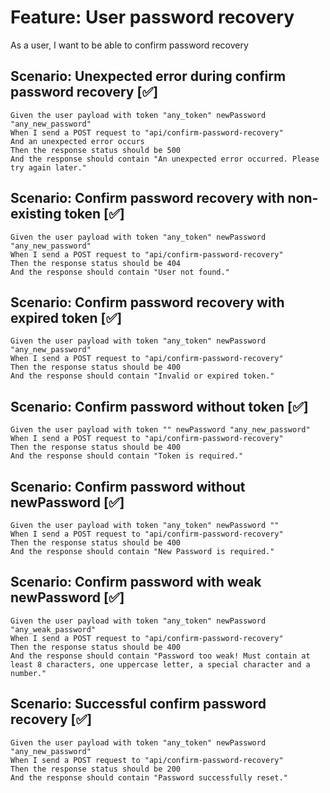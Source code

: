 # Feature: User password recovery

As a user,
I want to be able to confirm password recovery

## Scenario: Unexpected error during confirm password recovery [✅]

    Given the user payload with token "any_token" newPassword "any_new_password"
    When I send a POST request to "api/confirm-password-recovery"
    And an unexpected error occurs
    Then the response status should be 500
    And the response should contain "An unexpected error occurred. Please try again later."

## Scenario: Confirm password recovery with non-existing token [✅]

    Given the user payload with token "any_token" newPassword "any_new_password"
    When I send a POST request to "api/confirm-password-recovery"
    Then the response status should be 404
    And the response should contain "User not found."

## Scenario: Confirm password recovery with expired token [✅]

    Given the user payload with token "any_token" newPassword "any_new_password"
    When I send a POST request to "api/confirm-password-recovery"
    Then the response status should be 400
    And the response should contain "Invalid or expired token."

## Scenario: Confirm password without token [✅]

    Given the user payload with token "" newPassword "any_new_password"
    When I send a POST request to "api/confirm-password-recovery"
    Then the response status should be 400
    And the response should contain "Token is required."

## Scenario: Confirm password without newPassword [✅]

    Given the user payload with token "any_token" newPassword ""
    When I send a POST request to "api/confirm-password-recovery"
    Then the response status should be 400
    And the response should contain "New Password is required."

## Scenario: Confirm password with weak newPassword [✅]

    Given the user payload with token "any_token" newPassword "any_weak_password"
    When I send a POST request to "api/confirm-password-recovery"
    Then the response status should be 400
    And the response should contain "Password too weak! Must contain at least 8 characters, one uppercase letter, a special character and a number."

## Scenario: Successful confirm password recovery   [✅]

    Given the user payload with token "any_token" newPassword "any_new_password"
    When I send a POST request to "api/confirm-password-recovery"
    Then the response status should be 200
    And the response should contain "Password successfully reset."